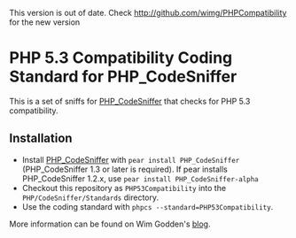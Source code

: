 This version is out of date. Check http://github.com/wimg/PHPCompatibility for the new version



PHP 5.3 Compatibility Coding Standard for PHP_CodeSniffer
=========================================================

This is a set of sniffs for [PHP_CodeSniffer](http://pear.php.net/PHP_CodeSniffer) that checks for PHP 5.3 compatibility.

Installation
------------

* Install [PHP_CodeSniffer](http://pear.php.net/PHP_CodeSniffer) with `pear install PHP_CodeSniffer` (PHP_CodeSniffer 1.3 or later is required).
  If pear installs PHP_CodeSniffer 1.2.x, use `pear install PHP_CodeSniffer-alpha`
* Checkout this repository as `PHP53Compatibility` into the `PHP/CodeSniffer/Standards` directory.
* Use the coding standard with `phpcs --standard=PHP53Compatibility`.

More information can be found on Wim Godden's [blog](http://techblog.wimgodden.be/tag/codesniffer).
